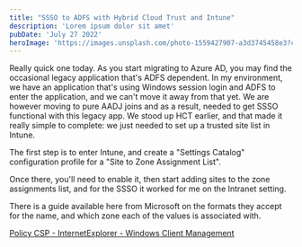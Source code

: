 ```yaml
---
title: "SSSO to ADFS with Hybrid Cloud Trust and Intune"
description: 'Lorem ipsum dolor sit amet'
pubDate: 'July 27 2022'
heroImage: 'https://images.unsplash.com/photo-1559427907-a3d3745458e3?crop=entropy&cs=tinysrgb&fit=max&fm=jpg&ixid=MnwxMTc3M3wwfDF8c2VhcmNofDEzfHxmZWRlcmF0aW9ufGVufDB8fHx8MTY2MjEzNTI0Mw&ixlib=rb-1.2.1&q=80&w=2000'
---
```


Really quick one today. As you start migrating to Azure AD, you may find the
occasional legacy application that's ADFS dependent. In my environment, we have
an application that's using Windows session login and ADFS to enter the
application, and we can't move it away from that yet. We are however moving to
pure AADJ joins and as a result, needed to get SSSO functional with this legacy
app. We stood up HCT earlier, and that made it really simple to complete: we
just needed to set up a trusted site list in Intune.

The first step is to enter Intune, and create a "Settings Catalog" configuration
profile for a "Site to Zone Assignment List". 

Once there, you'll need to enable it, then start adding sites to the zone
assignments list, and for the SSSO it worked for me on the Intranet setting.

There is a guide available here from Microsoft on the formats they accept for
the name, and which zone each of the values is associated with. 

[Policy CSP - InternetExplorer - Windows Client Management](https://docs.microsoft.com/en-us/windows/client-management/mdm/policy-csp-internetexplorer?WT.mc_id=Portal-Microsoft_Intune_Workflows#internetexplorer-allowsitetozoneassignmentlist)